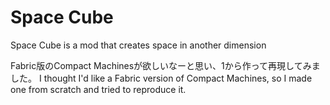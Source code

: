 # Space Cube
Space Cube is a mod that creates space in another dimension

Fabric版のCompact Machinesが欲しいなーと思い、1から作って再現してみました。
I thought I'd like a Fabric version of Compact Machines, so I made one from scratch and tried to reproduce it.
